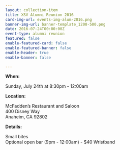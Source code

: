 ```yaml
---
layout: collection-item
title: XSV Alumni Reunion 2016
card-img-url: events-img-alum-2016.png
banner-img-url: banner-template_1200-500.png
date: 2016-07-24T00:00:00Z
event-type: alumni reunion
featured: false
enable-featured-card: false
enable-featured-banner: false
enable-header: true
enable-banner: false

---
```

**When:**

Sunday, July 24th at 8:30pm - 12:00am

**Location:**

McFadden’s Restaurant and Saloon  
400 Disney Way  
Anaheim, CA 92802

**Details:**

Small bites  
Optional open bar (9pm - 12:00am) - $40 Wristband